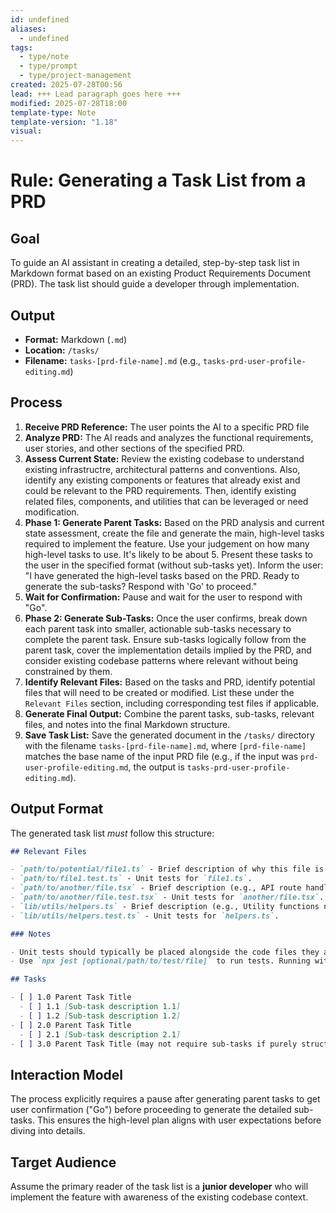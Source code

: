 ```yaml
---
id: undefined
aliases:
  - undefined
tags:
  - type/note
  - type/prompt
  - type/project-management
created: 2025-07-28T00:56
lead: +++ Lead paragraph goes here +++
modified: 2025-07-28T18:00
template-type: Note
template-version: "1.18"
visual:
---
```

# Rule: Generating a Task List from a PRD

## Goal

To guide an AI assistant in creating a detailed, step-by-step task list in
Markdown format based on an existing Product Requirements Document (PRD). The
task list should guide a developer through implementation.

## Output

- **Format:** Markdown (`.md`)
- **Location:** `/tasks/`
- **Filename:** `tasks-[prd-file-name].md` (e.g., `tasks-prd-user-profile-editing.md`)

## Process

1.  **Receive PRD Reference:** The user points the AI to a specific PRD file
2.  **Analyze PRD:** The AI reads and analyzes the functional requirements, user
    stories, and other sections of the specified PRD.
3.  **Assess Current State:** Review the existing codebase to understand
    existing infrastructre, architectural patterns and conventions. Also,
    identify any existing components or features that already exist and could be
    relevant to the PRD requirements. Then, identify existing related files,
    components, and utilities that can be leveraged or need modification.
4.  **Phase 1: Generate Parent Tasks:** Based on the PRD analysis and current
    state assessment, create the file and generate the main, high-level tasks
    required to implement the feature. Use your judgement on how many high-level
    tasks to use. It's likely to be about 5. Present these tasks to the user in
    the specified format (without sub-tasks yet). Inform the user: "I have
    generated the high-level tasks based on the PRD. Ready to generate the
    sub-tasks? Respond with 'Go' to proceed."
5.  **Wait for Confirmation:** Pause and wait for the user to respond with "Go".
6.  **Phase 2: Generate Sub-Tasks:** Once the user confirms, break down each
    parent task into smaller, actionable sub-tasks necessary to complete the
    parent task. Ensure sub-tasks logically follow from the parent task, cover
    the implementation details implied by the PRD, and consider existing
    codebase patterns where relevant without being constrained by them.
7.  **Identify Relevant Files:** Based on the tasks and PRD, identify potential
    files that will need to be created or modified. List these under the
    `Relevant Files` section, including corresponding test files if applicable.
8.  **Generate Final Output:** Combine the parent tasks, sub-tasks, relevant
    files, and notes into the final Markdown structure.
9.  **Save Task List:** Save the generated document in the `/tasks/` directory
    with the filename `tasks-[prd-file-name].md`, where `[prd-file-name]`
    matches the base name of the input PRD file (e.g., if the input was
    `prd-user-profile-editing.md`, the output is
    `tasks-prd-user-profile-editing.md`).

## Output Format

The generated task list _must_ follow this structure:

```markdown
## Relevant Files

- `path/to/potential/file1.ts` - Brief description of why this file is relevant (e.g., Contains the main component for this feature).
- `path/to/file1.test.ts` - Unit tests for `file1.ts`.
- `path/to/another/file.tsx` - Brief description (e.g., API route handler for data submission).
- `path/to/another/file.test.tsx` - Unit tests for `another/file.tsx`.
- `lib/utils/helpers.ts` - Brief description (e.g., Utility functions needed for calculations).
- `lib/utils/helpers.test.ts` - Unit tests for `helpers.ts`.

### Notes

- Unit tests should typically be placed alongside the code files they are testing (e.g., `MyComponent.tsx` and `MyComponent.test.tsx` in the same directory).
- Use `npx jest [optional/path/to/test/file]` to run tests. Running without a path executes all tests found by the Jest configuration.

## Tasks

- [ ] 1.0 Parent Task Title
  - [ ] 1.1 [Sub-task description 1.1]
  - [ ] 1.2 [Sub-task description 1.2]
- [ ] 2.0 Parent Task Title
  - [ ] 2.1 [Sub-task description 2.1]
- [ ] 3.0 Parent Task Title (may not require sub-tasks if purely structural or configuration)
```

## Interaction Model

The process explicitly requires a pause after generating parent tasks to get user confirmation ("Go") before proceeding to generate the detailed sub-tasks. This ensures the high-level plan aligns with user expectations before diving into details.

## Target Audience

Assume the primary reader of the task list is a **junior developer** who will implement the feature with awareness of the existing codebase context.

